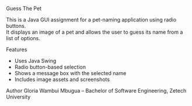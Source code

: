 Guess The Pet 

This is a Java GUI assignment for a pet-naming application using radio buttons.  
It displays an image of a pet and allows the user to guess its name from a list of options.

Features
- Uses Java Swing
- Radio button-based selection
- Shows a message box with the selected name
- Includes image assets and screenshots

Author
Gloria Wambui Mbugua – Bachelor of Software Engineering, Zetech University
